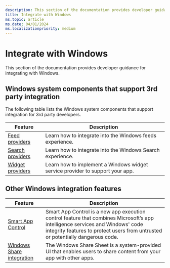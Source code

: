 ```yaml
---
description: This section of the documentation provides developer guidance for integrating with Windows.
title: Integrate with Windows
ms.topic: article
ms.date: 04/01/2024
ms.localizationpriority: medium
---
```


# Integrate with Windows

This section of the documentation provides developer guidance for integrating with Windows.

## Windows system components that support 3rd party integration

The following table lists the Windows system components that support integration for 3rd party developers.

| Feature | Description |
|--|--|
| [Feed providers](../feeds/feed-providers.md) | Learn how to integrate into the Windows feeds experience. |
| [Search providers](../search/search-providers.md) | Learn how to integrate into the Windows Search experience. |
| [Widget providers](../widgets/widget-providers.md) | Learn how to implement a Windows widget service provider to support your app. |

## Other Windows integration features

| Feature | Description |
|--|--|
| [Smart App Control](../smart-app-control/overview.md) | Smart App Control is a new app execution control feature that combines Microsoft’s app intelligence services and Windows' code integrity features to protect users from untrusted or potentially dangerous code. |
| [Windows Share integration](integrate-sharesheet-overview.md) | The Windows Share Sheet is a system-provided UI that enables users to share content from your app with other apps. |
